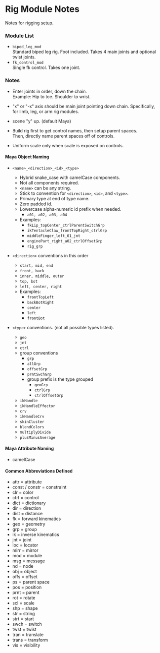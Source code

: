 # Rig Module Notes
Notes for rigging setup.

### Module List
- `biped_leg_mod`  
  Standard biped leg rig. Foot included. Takes 4 main joints and optional twist joints.
- `fk_control_mod`  
  Single fk control.  Takes one joint.

### Notes
- Enter joints in order, down the chain.  
  Example: Hip to toe. Shoulder to wrist.

- "x" or "-x" axis should be main joint pointing down chain.
  Specifically, for limb, leg, or arm rig modules.

- scene "y" up. (default Maya)

- Build rig first to get control names, then setup parent spaces.  
  Then, directly name parent spaces off of controls.

- Uniform scale only when scale is exposed on controls.


#### Maya Object Naming
- `<name>_<direction>_<id>_<type>`
  - Hybrid snake_case with camelCase components.
  - Not all components required.
  - `<name>` can be any string. 
  - Stick to convention for `<direction>`, `<id>`, and `<type>`.
  - Primary type at end of type name.
  - Zero padded id.
  - Lowercase alpha-numeric id prefix when needed.
    - `a01, a02, a03, a04`
  - Examples:
    - `fkLip_topCenter_ctrlParentSwitchGrp`
    - `ikTentacleClaw_frontTopRight_ctrlGrp`
    - `middleFinger_left_01_jnt`
    - `enginePart_right_a02_ctrlOffsetGrp`
    - `rig_grp`

- `<direction>` conventions in this order
  - `start, mid, end`
  - `front, back`
  - `inner, middle, outer`
  - `top, bot`
  - `left, center, right`
  - Examples:
    - `frontTopLeft`
    - `backBotRight`
    - `center`
    - `left`
    - `frontBot`

- `<type>` conventions. (not all possible types listed).
  - `geo`
  - `jnt`
  - `ctrl`
  - group conventions
    - `grp`
    - `allGrp`
    - `offsetGrp`
    - `prntSwchGrp`
    - group prefix is the type grouped
        - `geoGrp`
        - `ctrlGrp`
        - `ctrlOffsetGrp`
  - `ikHandle`
  - `ikHandleEffector`
  - `crv`
  - `ikHandleCrv`
  - `skinCluster`
  - `blendColors`
  - `multiplyDivide`
  - `plusMinusAverage`

#### Maya Attribute Naming
- camelCase

#### Common Abbreviations Defined
- attr = attribute
- const / constr = constraint
- clr = color
- ctrl = control
- dict = dictionary
- dir = direction
- dist = distance
- fk = forward kinematics
- geo = geometry
- grp = group
- ik = inverse kinematics
- jnt = joint
- loc = locator
- mirr = mirror
- mod = module
- msg = message
- nd = node
- obj = object
- offs = offset
- ps = parent space
- pos = position
- prnt = parent
- rot = rotate
- scl = scale
- shp = shape
- str = string
- strt = start
- swch = switch
- twst = twist
- tran = translate
- trans = transform
- vis = visibility